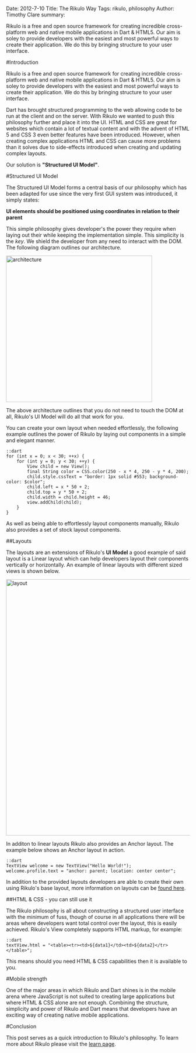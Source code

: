 Date: 2012-7-10
Title: The Rikulo Way
Tags: rikulo, philosophy
Author: Timothy Clare
summary: <p>Rikulo is a free and open source framework for creating incredible cross-platform web and native mobile applications in Dart & HTML5. Our aim is soley to provide developers with the easiest and most powerful ways to create their application. We do this by bringing structure to your user interface.</p>


#Introduction

Rikulo is a free and open source framework for creating incredible cross-platform web and native mobile applications in Dart & HTML5. Our aim is soley to provide developers with the easiest and most powerful ways to create their application. We do this by bringing structure to your user interface.

Dart has brought structured programming to the web allowing code to be run at the client and on the server. With Rikulo we wanted to push this philosophy further and place it into the UI. HTML and CSS are great for websites which contain a lot of textual content and with the advent of HTML 5 and CSS 3 even better features have been introduced. However, when creating complex applications HTML and CSS can cause more problems than it solves due to side-effects introduced when creating and updating complex layouts. 

Our solution is **"Structured UI Model"**.

#Structured UI Model

The Structured UI Model forms a central basis of our philosophy which has been adapted for use since the very first GUI system was introduced, it simply states:

**UI elements should be positioned using coordinates in relation to their parent**

This simple philosophy gives developer's the power they require when laying out their while keeping the implementation simple. This simplicity is the *key*. We shield the developer from any need to interact with the DOM. The following diagram outlines our architecture.

<img src="http://blog.rikulo.org/static/files/general/the-rikulo-way/the-rikulo-way-architecture.png" class="center-blog-image" style="width: 400px;" alt="architecture" />

The above architecture outlines that you do not need to touch the DOM at all, Rikulo's UI Model will do all that work for you. 

You can create your own layout when needed effortlessly, the following example outlines the power of Rikulo by laying out components in a simple and elegant manner.
    
    ::dart
    for (int x = 0; x < 30; ++x) {
        for (int y = 0; y < 30; ++y) {
            View child = new View();
            final String color = CSS.color(250 - x * 4, 250 - y * 4, 200);
            child.style.cssText = "border: 1px solid #553; background-color: $color";
            child.left = x * 50 + 2;
            child.top = y * 50 + 2;
            child.width = child.height = 46;
            view.addChild(child);
        }
    }

As well as being able to effortlessly layout components manually, Rikulo also provides a set of stock layout components.

##Layouts

The layouts are an extensions of Rikulo's **UI Model** a good example of said layout is a Linear layout which can help developers layout their components vertically or horizontally. An example of linear layouts with different sized views is shown below.

<img src="http://blog.rikulo.org/static/files/general/the-rikulo-way/layout.jpg" class="center-blog-image" style="width: 700px" alt="layout" />

In additon to linear layouts Rikulo also provides an Anchor layout. The example below shows an Anchor layout in action.

    ::dart
    TextView welcome = new TextView("Hello World!");
    welcome.profile.text = "anchor: parent; location: center center";

In addition to the provided layouts developers are able to create their own using Rikulo's base layout, more information on layouts can be [found here](http://docs.rikulo.org/rikulo/latest/Layouts/index.html).


##HTML & CSS - you can still use it

The Rikulo philosophy is all about constructing a structured user interface with the minimum of fuss, though of course in all applications there will be areas where developers want total control over the layout, this is easily achieved. Rikulo's View completely supports HTML markup, for example:

    ::dart
    textView.html = "<table><tr><td>${data1}</td><td>${data2}</tr></table>";

This means should you need HTML & CSS capabilities then it is available to you.

#Mobile strength

One of the major areas in which Rikulo and Dart shines is in the mobile arena where JavaScript is not suited to creating large applications but where HTML & CSS alone are not enough. Combining the structure, simplicity and power of Rikulo and Dart means that developers have an exciting way of creating native mobile applications.

#Conclusion

This post serves as a quick introduction to Rikulo's philosophy. To learn more about Rikulo please visit the [learn page](http://rikulo.org/learn).










